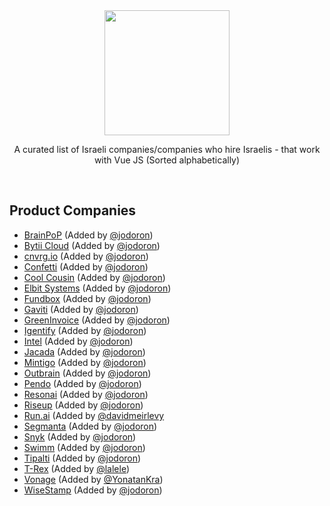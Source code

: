 <div align="center">
  
<img width="200px" src="https://github.com/JonathanDn/vue-companies-israel/blob/main/vue.png">

A curated list of Israeli companies/companies who hire Israelis - that work with Vue JS
(Sorted alphabetically)

</div>

<br/>

## Product Companies
* [BrainPoP](https://brainpop.com) (Added by [@jodoron](https://twitter.com/jodoron))
* [Bytii Cloud](https://bytii.cloud) (Added by [@jodoron](https://twitter.com/jodoron))
* [cnvrg.io](https://cnvrg.io) (Added by [@jodoron](https://twitter.com/jodoron))
* [Confetti](https://www.withconfetti.com/) (Added by [@jodoron](https://twitter.com/jodoron))
* [Cool Cousin](https://www.coolcousin.com) (Added by [@jodoron](https://twitter.com/jodoron))
* [Elbit Systems](https://elbitsystems.com/) (Added by [@jodoron](https://twitter.com/jodoron))
* [Fundbox](https:///fundbox.com) (Added by [@jodoron](https://twitter.com/jodoron))
* [Gaviti](https://www.gaviti.com) (Added by [@jodoron](https://twitter.com/jodoron))
* [GreenInvoice](https://www.greeninvoice.co.il/) (Added by [@jodoron](https://twitter.com/jodoron))
* [Igentify](https://www.igentify.com) (Added by [@jodoron](https://twitter.com/jodoron))
* [Intel](https://www.intel.co.il/content/www/il/he/homepage.html) (Added by [@jodoron](https://twitter.com/jodoron))
* [Jacada](https://www.jacada.com/positions-in-israel) (Added by [@jodoron](https://twitter.com/jodoron))
* [Mintigo](https://www.mintigo.com) (Added by [@jodoron](https://twitter.com/jodoron))
* [Outbrain](https://www.outbrain.com) (Added by [@jodoron](https://twitter.com/jodoron))
* [Pendo](https://pendo.io) (Added by [@jodoron](https://twitter.com/jodoron))
* [Resonai](https://resonai.com) (Added by [@jodoron](https://twitter.com/jodoron))
* [Riseup](https://www.riseup.co.il/) (Added by [@jodoron](https://twitter.com/jodoron))
* [Run.ai](https://run.ai) (Added by [@davidmeirlevy](https://github.com/davidmeirlevy)
* [Segmanta](https://segmanta.com) (Added by [@jodoron](https://twitter.com/jodoron))
* [Snyk](http://snyk.io) (Added by [@jodoron](https://twitter.com/jodoron))
* [Swimm](https://swimm.io/) (Added by [@jodoron](https://twitter.com/jodoron))
* [Tipalti](https://tipalti.com) (Added by [@jodoron](https://twitter.com/jodoron))
* [T-Rex](https://www.trexgroup.com/) (Added by [@lalele](https://github.com/lalele/))
* [Vonage](https://www.vonagetlv.com) (Added by [@YonatanKra](https://twitter.com/yonatankra))
* [WiseStamp](https://www.wisestamp.com) (Added by [@jodoron](https://twitter.com/jodoron))
